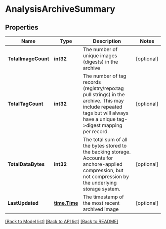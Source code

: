 # AnalysisArchiveSummary

## Properties

Name | Type | Description | Notes
------------ | ------------- | ------------- | -------------
**TotalImageCount** | **int32** | The number of unique images (digests) in the archive | [optional] 
**TotalTagCount** | **int32** | The number of tag records (registry/repo:tag pull strings) in the archive. This may include repeated tags but will always have a unique tag-&gt;digest mapping per record. | [optional] 
**TotalDataBytes** | **int32** | The total sum of all the bytes stored to the backing storage. Accounts for anchore-applied compression, but not compression by the underlying storage system. | [optional] 
**LastUpdated** | [**time.Time**](time.Time.md) | The timestamp of the most recent archived image | [optional] 

[[Back to Model list]](../README.md#documentation-for-models) [[Back to API list]](../README.md#documentation-for-api-endpoints) [[Back to README]](../README.md)


